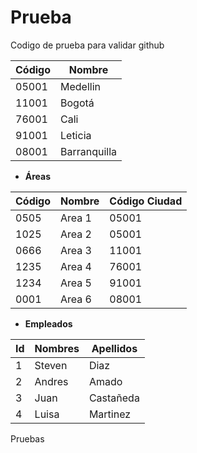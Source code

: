 # Prueba

Codigo de prueba para validar github

|Código|Nombre|
|------|------|
|05001|Medellin|
|11001|Bogotá|
|76001|Cali|
|91001|Leticia|
|08001|Barranquilla|


* **Áreas**

|Código|Nombre|Código Ciudad|
|---|---|---|
|0505|Area 1|05001|
|1025|Area 2|05001|
|0666|Area 3|11001|
|1235|Area 4|76001|
|1234|Area 5|91001|
|0001|Area 6|08001|


* **Empleados**

|Id|Nombres|Apellidos|
|---|---|---|
|1|Steven|Diaz|
|2|Andres|Amado|
|3|Juan|Castañeda|
|4|Luisa|Martinez|


Pruebas
